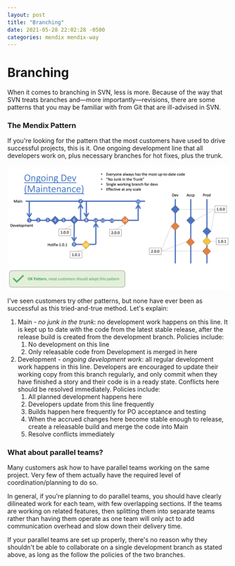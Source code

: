 ```yaml
---
layout: post
title: "Branching"
date: 2021-05-28 22:02:28 -0500
categories: mendix mendix-way
---
```


# Branching

When it comes to branching in SVN, less is more. Because of the way that SVN treats branches and&mdash;more importantly&mdash;revisions, there are some patterns that you may be familiar with from Git that are ill-advised in SVN.

### The Mendix Pattern

If you're looking for the pattern that the most customers have used to drive successful projects, this is it. One ongoing development line that all developers work on, plus necessary branches for hot fixes, plus the trunk.

![image-20210528165933127](/assets/image-20210528165933127.png)

I've seen customers try other patterns, but none have ever been as successful as this tried-and-true method. Let's explain:

1. Main - *no junk in the trunk*: no development work happens on this line. It is kept up to date with the code from the latest stable release, after the release build is created from the development branch. Policies include:
   1. No development on this line
   2. Only releasable code from Development is merged in here
2. Development - *ongoing development work*: all regular development work happens in this line. Developers are encouraged to update their working copy from this branch regularly, and only commit when they have finished a story and their code is in a ready state. Conflicts here should be resolved immediately. Policies include:
   1. All planned development happens here
   2. Developers update from this line frequently
   3. Builds happen here frequently for PO acceptance and testing
   4. When the accrued changes here become stable enough to release, create a releasable build and merge the code into Main
   5. Resolve conflicts immediately

### What about parallel teams?

Many customers ask how to have parallel teams working on the same project. Very few of them actually have the required level of coordination/planning to do so. 

In general, if you're planning to do parallel teams, you should have clearly dilineated work for each team, with few overlapping sections. If the teams are working on related features, then splitting them into separate teams rather than having them operate as one team will only act to add communication overhead and slow down their delivery time.

If your parallel teams are set up properly, there's no reason why they shouldn't be able to collaborate on a single development branch as stated above, as long as the follow the policies of the two branches.